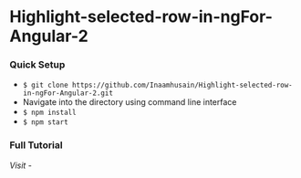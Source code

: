 # Highlight-selected-row-in-ngFor-Angular-2

### Quick Setup
- `$ git clone https://github.com/Inaamhusain/Highlight-selected-row-in-ngFor-Angular-2.git`
- Navigate into the directory using command line interface
- `$ npm install`
- `$ npm start`

### Full Tutorial
*Visit* - 
